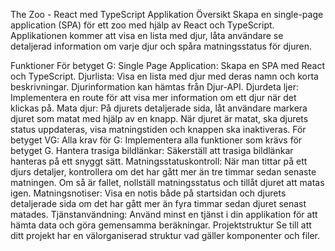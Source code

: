 The Zoo - React med TypeScript Applikation
Översikt
Skapa en single-page application (SPA) för ett zoo med hjälp av React och TypeScript. Applikationen kommer att visa en lista med djur, låta användare se detaljerad information om varje djur och spåra matningsstatus för djuren.

Funktioner
För betyget G:
Single Page Application: Skapa en SPA med React och TypeScript.
Djurlista: Visa en lista med djur med deras namn och korta beskrivningar. Djurinformation kan hämtas från Djur-API.
Djurdeta ljer: Implementera en route för att visa mer information om ett djur när det klickas på.
Mata djur: På djurets detaljerade sida, låt användare markera djuret som matat med hjälp av en knapp. När djuret är matat, ska djurets status uppdateras, visa matningstiden och knappen ska inaktiveras.
För betyget VG:
Alla krav för G: Implementera alla funktioner som krävs för betyget G.
Hantera trasiga bildlänkar: Säkerställ att trasiga bildlänkar hanteras på ett snyggt sätt.
Matningsstatuskontroll: När man tittar på ett djurs detaljer, kontrollera om det har gått mer än tre timmar sedan senaste matningen. Om så är fallet, nollställ matningsstatus och tillåt djuret att matas igen.
Matningsnotiser: Visa en notis både på startsidan och djurets detaljerade sida om det har gått mer än fyra timmar sedan djuret senast matades.
Tjänstanvändning: Använd minst en tjänst i din applikation för att hämta data och göra gemensamma beräkningar.
Projektstruktur
Se till att ditt projekt har en välorganiserad struktur vad gäller komponenter och filer.
